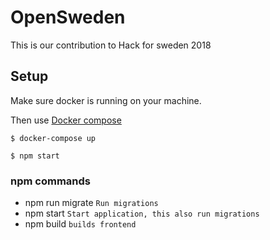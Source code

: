 # OpenSweden
This is our contribution to Hack for sweden 2018

## Setup
Make sure docker is running on your machine.

Then use [Docker compose](https://docs.docker.com/compose/install/)

`$ docker-compose up`

`$ npm start`


### npm commands
* npm run migrate `Run migrations`
* npm start `Start application, this also run migrations`
* npm build `builds frontend`